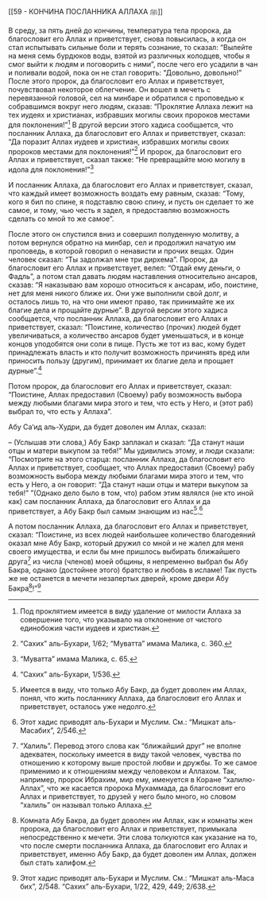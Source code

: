 [[59 - КОНЧИНА ПОСЛАННИКА АЛЛАХА ﷺ]]

В среду, за пять дней до кончины, температура тела пророка, да благословит его Аллах и приветствует, снова повысилась, а когда он стал испытывать сильные боли и терять сознание, то сказал: “Вылейте на меня семь бурдюков воды, взятой из различных колодцев, чтобы я смог выйти к людям и поговорить с ними”, после чего его усадили в чан и поливали водой, пока он не стал говорить: “Довольно, довольно!” После этого пророк, да благословит его Аллах и приветствует, почувствовал некоторое облегчение. Он вошел в мечеть с перевязанной головой, сел на минбаре и обратился с проповедью к собравшимся вокруг него людям, сказав: “Проклятие Аллаха лежит на тех иудеях и христианах, избравших могилы своих пророков местами для поклонения!”[^1] В другой версии этого хадиса сообщается, что посланник Аллаха, да благословит его Аллах и приветствует, сказал: “Да поразит Аллах иудеев и христиан, избравших могилы своих пророков местами для поклонения!”[^2] И пророк, да благословит его Аллах и приветствует, сказал также: “Не превращайте мою могилу в идола для поклонения!”[^3]

И посланник Аллаха, да благословит его Аллах и приветствует, сказал, что каждый имеет возможность воздать ему равным, сказав: “Тому, кого я бил по спине, я подставлю свою спину, и пусть он сделает то же самое, и тому, чью честь я задел, я предоставляю возможность сделать со мной то же самое”.

После этого он спустился вниз и совершил полуденную молитву, а потом вернулся обратно на минбар, сел и продолжил начатую им проповедь, в которой говорил о ненависти и прочих вещах. Один человек сказал: “Ты задолжал мне три дирхема”. Пророк, да благословит его Аллах и приветствует, велел: “Отдай ему деньги, о Фадль”, а потом стал давать людям наставления относительно ансаров, сказав: “Я наказываю вам хорошо относиться к ансарам, ибо, поистине, нет для меня никого ближе их. Они уже выполнили свой долг, и осталось лишь то, на что они имеют право, так принимайте же их благие дела и прощайте дурные”. В другой версии этого хадиса сообщается, что посланник Аллаха, да благословит его Аллах и приветствует, сказал: “Поистине, количество (прочих) людей будет увеличиваться, а количество ансаров будет уменьшаться, и в конце концов уподобятся они соли в пище. Пусть же тот из вас, кому будет принадлежать власть и кто получит возможность причинять вред или приносить пользу (другим), принимает их благие дела и прощает дурные”.[^4]

Потом пророк, да благословит его Аллах и приветствует, сказал: “Поистине, Аллах предоставил (Своему) рабу возможность выбора между любыми благами мира этого и тем, что есть у Него, и (этот раб) выбрал то, что есть у Аллаха”.

Абу Са‘ид аль-Худри, да будет доволен им Аллах, сказал:

– (Услышав эти слова,) Абу Бакр заплакал и сказал: “Да станут наши отцы и матери выкупом за тебя!” Мы удивились этому, и люди сказали: “Посмотрите на этого старца: посланник Аллаха, да благословит его Аллах и приветствует, сообщает, что Аллах предоставил (Своему) рабу возможность выбора между любыми благами мира этого и тем, что есть у Него, а он говорит: “Да станут наши отцы и матери выкупом за тебя!” ”(Однако дело было в том, что) рабом этим являлся (не кто иной как) сам посланник Аллаха, да благословит его Аллах и да приветствует, а Абу Бакр был самым знающим из нас[^5].[^6]

А потом посланник Аллаха, да благословит его Аллах и приветствует, сказал: “Поистине, из всех людей наибольшее количество благодеяний оказал мне Абу Бакр, который дружил со мной и не жалел для меня своего имущества, и если бы мне пришлось выбирать ближайшего друга[^7] из числа (членов) моей общины, я непременно выбрал бы Абу Бакра, однако (достойнее этого) братство и любовь в исламе! Так пусть же не останется в мечети незапертых дверей, кроме двери Абу Бакра[^8]!”[^9]

[^1]: Под проклятием имеется в виду удаление от милости Аллаха за совершение того, что указывало на отклонение от чистого единобожия части иудеев и христиан.

[^2]: “Сахих” аль-Бухари, 1/62; “Муватта” имама Малика, с. 360.

[^3]: “Муватта” имама Малика, с. 65.

[^4]: “Сахих” аль-Бухари, 1/536.

[^5]: Имеется в виду, что только Абу Бакр, да будет доволен им Аллах, понял, что жить посланнику Аллаха, да благословит его Аллах и приветствует, осталось уже недолго.

[^6]: Этот хадис приводят аль-Бухари и Муслим. См.: “Мишкат аль-Масабих”, 2/546.

[^7]: “Халиль”. Перевод этого слова как “ближайший друг” не вполне адекватен, поскольку имеется в виду такой человек, чувства по отношению к которому выше простой любви и дружбы. То же самое применимо и к отношениям между человеком и Аллахом. Так, например, пророк Ибрахим, мир ему, именуется в Коране “халилю-Аллах”, что же касается пророка Мухаммада, да благословит его Аллах и приветствует, то друзей у него было много, но словом “халиль” он называл только Аллаха.

[^8]: Комната Абу Бакра, да будет доволен им Аллах, как и комнаты жен пророка, да благословит его Аллах и приветствует, примыкала непосредственно к мечети. Эти слова толкуются как указание на то, что после смерти посланника Аллаха, да благословит его Аллах и приветствует, именно Абу Бакр, да будет доволен им Аллах, должен был стать халифом.

[^9]: Этот хадис приводят аль-Бухари и Муслим. См.: “Мишкат аль-Маса бих”, 2/548. “Сахих” аль-Бухари, 1/22, 429, 449; 2/638.

